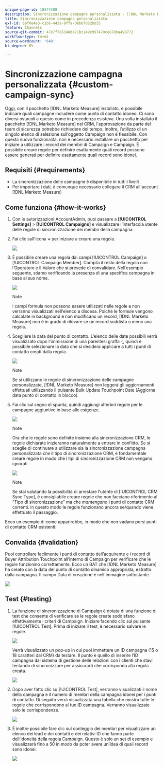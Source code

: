 ```yaml
---
unique-page-id: 18874588
description: Sincronizzazione campagna personalizzata - [!DNL Marketo Measure]
title: Sincronizzazione campagna personalizzata
exl-id: 66f0e4e3-c1b6-443e-8ffa-06b67862b855
feature: Channels
source-git-commit: 4787f765348da71bc149c997470ce678ba498772
workflow-type: tm+mt
source-wordcount: '649'
ht-degree: 0%

---
```


# Sincronizzazione campagna personalizzata {#custom-campaign-sync}

Oggi, con il pacchetto [!DNL Marketo Measure] installato, è possibile indicare quali campagne includere come punto di contatto idoneo. Ci sono diversi ostacoli a questo come in precedenza esisteva. Una volta installato il pacchetto [!DNL Marketo Measure] nel CRM, l&#39;approvazione da parte del team di sicurezza potrebbe richiedere del tempo. Inoltre, l’utilizzo di un singolo elenco di selezione sull’oggetto Campaign non è flessibile. Con questa nuova funzionalità, non è necessario installare un pacchetto per iniziare a utilizzare i record dei membri di Campaign e Campaign. È possibile creare regole per definire esattamente quali record possono essere generati per definire esattamente quali record sono idonei.

## Requisiti {#requirements}

* La sincronizzazione delle campagne è disponibile in tutti i livelli
* Per importare i dati, è comunque necessario collegare il CRM all&#39;account [!DNL Marketo Measure]

## Come funziona {#how-it-works}

1. Con le autorizzazioni AccountAdmin, puoi passare a **[!UICONTROL Settings]** > **[!UICONTROL Campaigns]** e visualizzare l’interfaccia utente delle regole di sincronizzazione dei membri della campagna.
1. Fai clic sull&#39;icona **+** per iniziare a creare una regola.

   ![](assets/1-1.png)

1. È possibile creare una regola dai campi [!UICONTROL Campaign] o [!UICONTROL Campaign Member]. Compila il resto della regola con l’Operatore e il Valore che si prevede di convalidare. Nell’esempio seguente, stiamo verificando la presenza di una specifica campagna in base al suo nome.

   ![](assets/2-1.png)

   >[!NOTE]
   >
   >I campi formula non possono essere utilizzati nelle regole e non verranno visualizzati nell&#39;elenco a discesa. Poiché le formule vengono calcolate in background e non modificano un record, [!DNL Marketo Measure] non è in grado di rilevare se un record soddisfa o meno una regola.

1. Scegliere la data del punto di contatto. L&#39;elenco delle date possibili verrà visualizzato dopo l&#39;immissione di una parentesi graffa `{`, quindi è possibile selezionare la data che si desidera applicare a tutti i punti di contatto creati dalla regola.

   ![](assets/3-1.png)

   >[!NOTE]
   >
   >Se si utilizzano le regole di sincronizzazione delle campagne personalizzate, [!DNL Marketo Measure] non leggerà gli aggiornamenti effettuati utilizzando il pulsante Bulk Update Touchpoint Date (Aggiorna data punto di contatto in blocco).

1. Fai clic sul segno di spunta, quindi aggiungi ulteriori regole per le campagne aggiuntive in base alle esigenze.

   ![](assets/4-1.png)

   >[!NOTE]
   >
   >Ora che le regole sono definite insieme alla sincronizzazione CRM, le regole dichiarate inizieranno naturalmente a entrare in conflitto. Se si sceglie di continuare a utilizzare sia la sincronizzazione campagna personalizzata _che_ il tipo di sincronizzazione CRM, è fondamentale creare regole in modo che i tipi di sincronizzazione CRM non vengano ignorati.

   ![](assets/5-1.png)

   >[!NOTE]
   >
   >Se stai valutando la possibilità di arrestare l&#39;utente di [!UICONTROL CRM Sync Type], è consigliabile creare regole che non facciano riferimento al &quot;Tipo di sincronizzazione&quot; ma che _mantengano_ i punti di contatto CRM correnti. In questo modo le regole funzionano ancora se/quando viene effettuato il passaggio.

Ecco un esempio di come apparirebbe, in modo che non vadano persi punti di contatto CRM esistenti:

## Convalida {#validation}

Puoi controllare facilmente i punti di contatto dell’acquirente e i record di Buyer Attribution Touchpoint all’interno di Campaign per verificare che le regole funzionino correttamente. Ecco un BAT che [!DNL Marketo Measure] ha creato con la data del punto di contatto dinamico appropriata, estratto dalla campagna. Il campo Data di creazione è nell&#39;immagine sottostante.

![](assets/6-1.png)

## Test {#testing}

1. La funzione di sincronizzazione di Campaign è dotata di una funzione di test che consente di verificare se le regole create soddisfano effettivamente i criteri di Campaign. Iniziare facendo clic sul pulsante [!UICONTROL Test]. Prima di iniziare il test, è necessario salvare le regole.

   ![](assets/7-1.png)

   Verrà visualizzato un pop-up in cui puoi immettere un ID campagna (15 o 18 caratteri dal CRM) da testare. Il punto è quello di inserire l’ID campagna dal sistema di gestione delle relazioni con i clienti che stavi tentando di sincronizzare per assicurarti che corrisponda alla regola creata.

   ![](assets/8-1.png)

1. Dopo aver fatto clic su [!UICONTROL Test], verranno visualizzati il nome della campagna e il numero di membri della campagna idonei per i punti di contatto. Di seguito verrà visualizzata una tabella che mostra tutte le regole che corrispondono al tuo ID campagna. Verranno visualizzate solo le corrispondenze.

   ![](assets/9.png)

1. È inoltre possibile fare clic sul conteggio dei membri per visualizzare un elenco dei lead e dei contatti e dei relativi ID che fanno parte dell’idoneità della regola Campaign. Questo è solo un set di esempio e visualizzerà fino a 50 in modo da poter avere un’idea di quali record sono idonei.

   ![](assets/10.png)
